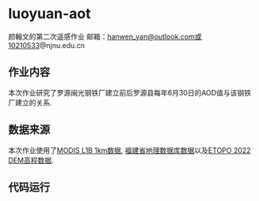 # luoyuan-aot
颜翰文的第二次遥感作业
邮箱：hanwen_yan@outlook.com或10210533@njnu.edu.cn
## 作业内容
本次作业研究了罗源闽光钢铁厂建立前后罗源县每年6月30日的AOD值与该钢铁厂建立的关系. 
## 数据来源
本次作业使用了[MODIS L1B 1km数据](https://ladsweb.modaps.eosdis.nasa.gov/missions-and-measurements/products/MOD021KM), [福建省地理数据库数据](https://bzdt.fjmap.net/widget/standardmap/result/result.html?resultid=702&yearver=%E5%BD%93%E5%89%8D%E7%89%88%E6%9C%AC)以及[ETOPO 2022 DEM高程数据](https://www.ncei.noaa.gov/products/etopo-global-relief-model). 
## 代码运行
